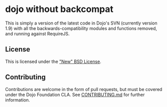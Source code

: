 # dojo without backcompat

This is simply a version of the latest code in Dojo's SVN (currently version 1.9) with all the backwards-compatibility
modules and functions removed, and running against RequireJS.

## License

This is licensed under the ["New" BSD License](LICENSE).

## Contributing

Contributions are welcome in the form of pull requests, but must be covered under the Dojo Foundation CLA.  See
[CONTRIBUTING.md](CONTRIBUTING.md) for further information.

